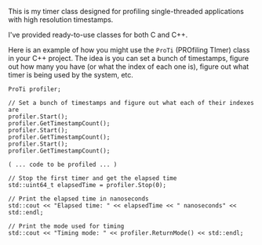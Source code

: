 This is my timer class designed for profiling single-threaded applications with high resolution timestamps.

I've provided ready-to-use classes for both C and C++.

Here is an example of how you might use the `ProTi` (PROfiling TImer) class in your C++ project. The idea is you can set a bunch of timestamps, figure out how many you have (or what the index of each one is), figure out what timer is being used by the system, etc.

```
ProTi profiler;

// Set a bunch of timestamps and figure out what each of their indexes are
profiler.Start();
profiler.GetTimestampCount();
profiler.Start();
profiler.GetTimestampCount();
profiler.Start();
profiler.GetTimestampCount();

( ... code to be profiled ... )

// Stop the first timer and get the elapsed time
std::uint64_t elapsedTime = profiler.Stop(0);

// Print the elapsed time in nanoseconds
std::cout << "Elapsed time: " << elapsedTime << " nanoseconds" << std::endl;

// Print the mode used for timing
std::cout << "Timing mode: " << profiler.ReturnMode() << std::endl;
```
